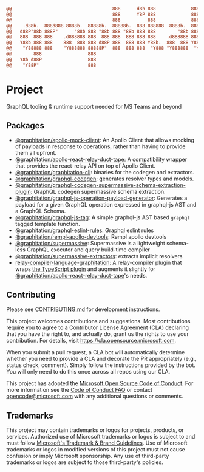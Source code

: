 ```diff
@@                                     888      d8b 888             888    d8b                     @@
@@                                     888      Y8P 888             888    Y8P                     @@
@@                                     888          888             888                            @@
@@    .d88b.  888d888 8888b.  88888b.  88888b.  888 888888  8888b.  888888 888  .d88b.  88888b.    @@
@@   d88P"88b 888P"      "88b 888 "88b 888 "88b 888 888        "88b 888    888 d88""88b 888 "88b   @@
@@   888  888 888    .d888888 888  888 888  888 888 888    .d888888 888    888 888  888 888  888   @@
@@   Y88b 888 888    888  888 888 d88P 888  888 888 Y88b.  888  888 Y88b.  888 Y88..88P 888  888   @@
@@    "Y88888 888    "Y888888 88888P"  888  888 888  "Y888 "Y888888  "Y888 888  "Y88P"  888  888   @@
@@        888                 888                                                                  @@
@@   Y8b d88P                 888                                                                  @@
@@    "Y88P"                  888                                                                  @@
```

# Project

GraphQL tooling & runtime support needed for MS Teams and beyond

## Packages

- [@graphitation/apollo-mock-client](./packages/apollo-mock-client): An Apollo Client that allows mocking of payloads in response to operations, rather than having to provide them all upfront.
- [@graphitation/apollo-react-relay-duct-tape](./packages/apollo-react-relay-duct-tape): A compatibility wrapper that provides the react-relay API on top of Apollo Client.
- [@graphitation/graphitation-cli](./packages/graphitation-cli): binaries for the codegen and extractors.
- [@graphitation/graphql-codegen](./packages/graphql-codegen): generates resolver types and models.
- [@graphitation/graphql-codegen-supermassive-schema-extraction-plugin](./packages/graphql-codegen-supermassive-schema-extraction-plugin): GraphQL codegen supermassive schema extraction.
- [@graphitation/graphql-js-operation-payload-generator](./packages/graphql-js-operation-payload-generator): Generates a payload for a given GraphQL operation expressed in graphql-js AST and a GraphQL Schema.
- [@graphitation/graphql-js-tag](./packages): A simple graphql-js AST based `graphql` tagged template function.
- [@graphitation/graphql-eslint-rules](./packages/graphql-eslint-rules): Graphql eslint rules
- [@graphitation/rempl-apollo-devtools](./packages/apollo-devtools): Rempl apollo devtools
- [@graphitation/supermassive](./packages/supermassive): Supermassive is a lightweight schema-less GraphQL executor and query build-time compiler
- [@graphitation/supermassive-extractors](./packages/supermassive-extractors): extracts implicit resolvers
- [relay-compiler-language-graphitation](./packages/relay-compiler-language-graphitation): A relay-compiler plugin that wraps [the TypeScript plugin](https://github.com/relay-tools/relay-compiler-language-typescript) and augments it slightly for [@graphitation/apollo-react-relay-duct-tape](./packages/apollo-react-relay-duct-tape)'s needs.

## Contributing

Please see [CONTRIBUTING.md](CONTRIBUTING.md) for development instructions.

This project welcomes contributions and suggestions. Most contributions require you to agree to a
Contributor License Agreement (CLA) declaring that you have the right to, and actually do, grant us
the rights to use your contribution. For details, visit https://cla.opensource.microsoft.com.

When you submit a pull request, a CLA bot will automatically determine whether you need to provide
a CLA and decorate the PR appropriately (e.g., status check, comment). Simply follow the instructions
provided by the bot. You will only need to do this once across all repos using our CLA.

This project has adopted the [Microsoft Open Source Code of Conduct](https://opensource.microsoft.com/codeofconduct/).
For more information see the [Code of Conduct FAQ](https://opensource.microsoft.com/codeofconduct/faq/) or
contact [opencode@microsoft.com](mailto:opencode@microsoft.com) with any additional questions or comments.

## Trademarks

This project may contain trademarks or logos for projects, products, or services. Authorized use of Microsoft
trademarks or logos is subject to and must follow
[Microsoft's Trademark & Brand Guidelines](https://www.microsoft.com/en-us/legal/intellectualproperty/trademarks/usage/general).
Use of Microsoft trademarks or logos in modified versions of this project must not cause confusion or imply Microsoft sponsorship.
Any use of third-party trademarks or logos are subject to those third-party's policies.
